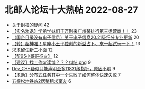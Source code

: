 # 北邮人论坛十大热帖 2022-08-27

- [关于封校的疑问](https://bbs.byr.cn/article/Talking/6360562) 42
- [【实名劝退】学弟学妹们千万别来广州某排行第三运营商！！](https://bbs.byr.cn/article/Job/2170502) 23
- [（国企目录没有电子信息）关于电子信息20.21级细分专业更新](https://bbs.byr.cn/article/Picture/3306523) 20
- [【转】超神准！星座小王子独创的新型占卜、來一起試玩一下！](https://bbs.byr.cn/article/Constellations/326533) 13
- [求求留住新二小面](https://bbs.byr.cn/article/Food/520495) 12
- [【帮95小哥哥征友】](https://bbs.byr.cn/article/Friends/2029617) 12
- [【建议】找工作or读博？？？纠结.png](https://bbs.byr.cn/article/StudyShare/204507) 9
- [Dev_C++疑似只能声明至多11831级指针，原因不明](https://bbs.byr.cn/article/CPP/102128) 9
- [【求助】分布式任务其中一个失败了如何整体快速失败](https://bbs.byr.cn/article/Golang/2405) 7
- [五棵松地铁站2居整租求室友](https://bbs.byr.cn/article/Home/133879) 6


